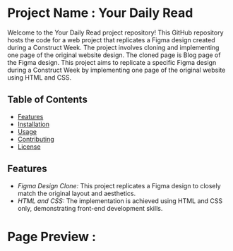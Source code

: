 # Project Name : Your Daily Read
Welcome to the Your Daily Read project repository! This GitHub repository hosts the code for a web project that replicates a Figma design created during a Construct Week. 
The project involves cloning and implementing one page of the original website design. 
The cloned page is Blog page of the Figma design.
This project aims to replicate a specific Figma design during a Construct Week by implementing one page of the original website using HTML and CSS.

## Table of Contents

- [Features](#features)
- [Installation](#installation)
- [Usage](#usage)
- [Contributing](#contributing)
- [License](#license)

## Features

- *Figma Design Clone:* This project replicates a Figma design to closely match the original layout and aesthetics.
- *HTML and CSS:* The implementation is achieved using HTML and CSS only, demonstrating front-end development skills.

# Page Preview :
<img src="https://github.com/utkarshonline/deluxe-change-1738/assets/135942341/a8200a0e-784a-4af5-9f23-9aaa8cb01f79" alt="">
